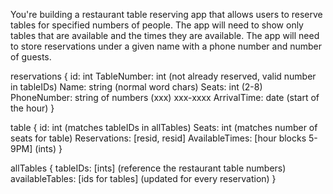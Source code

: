 You're building a restaurant table reserving app that allows users to reserve tables for specified numbers of people. The app will need to show only tables that are available and the times they are available. The app will need to store reservations under a given name with a phone number and number of guests.

reservations {
  id: int
  TableNumber: int (not already reserved, valid number in tableIDs)
  Name: string (normal word chars)
  Seats: int (2-8)
  PhoneNumber: string of numbers (xxx) xxx-xxxx
  ArrivalTime: date (start of the hour)
}

table {
  id: int (matches tableIDs in allTables)
  Seats: int (matches number of seats for table)
  Reservations: [resid, resid]
  AvailableTimes: [hour blocks 5-9PM] (ints)
}

allTables {
  tableIDs: [ints] (reference the restaurant table numbers)
  availableTables: [ids for tables] (updated for every reservation)
}
